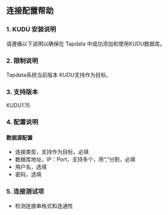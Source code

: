 ## **连接配置帮助**

### **1. KUDU 安装说明**

请遵循以下说明以确保在 Tapdata 中成功添加和使用KUDU数据库。

### **2. 限制说明**

Tapdata系统当前版本 KUDU支持作为目标。

### **3. 支持版本**

KUDU1.15

### **4. 配置说明**

#### 数据源配置

 - 连接类型，支持作为目标，必填
 - 数据库地址，IP：Port，支持多个，用“,”分割，必填
 - 用户名，选填
 - 密码，选填

### **5. 连接测试项**

- 检测连接串格式和连通性


